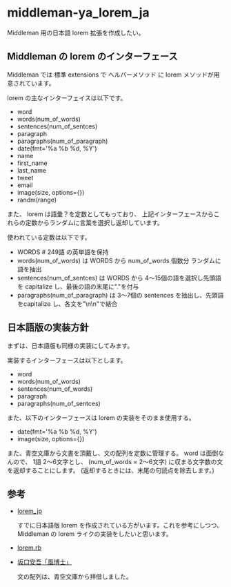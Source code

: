 # middleman-ya_lorem_ja #

Middleman 用の日本語 lorem 拡張を作成したい。

## Middleman の lorem のインターフェース ##

Middleman では 標準 extensions で ヘルパーメソッド に lorem メソッドが用意されています。

lorem の主なインターフェイスは以下です。

- word
- words(num_of_words)
- sentences(num_of_sentces)
- paragraph
- paragraphs(num_of_paragraph)
- date(fmt='%a %b %d, %Y')
- name
- first_name
- last_name
- tweet
- email
- image(size, options={})
- randm(range)


また、 lorem は語彙？を定数としてもっており、
上記インターフェースからこれらの定数からランダムに言葉を選択し返却しています。

使われている定数は以下です。

- WORDS # 249語 の英単語を保持
 - words(num_of_words) は WORDS から num_of_words 個数分 ランダムに語を抽出
 - sentences(num_of_sentces) は WORDS から 4〜15個の語を選択し先頭語を capitalize し、最後の語の末尾に"."を付与
 - paragraphs(num_of_paragraph) は 3〜7個の sentences を抽出し、先頭語をcapitalize し、各文を"\n\n"で結合


## 日本語版の実装方針 ##

まずは、日本語版も同様の実装にしてみます。

実装するインターフェースは以下とします。

- word
- words(num_of_words)
- sentences(num_of_words)
- paragraph
- paragraphs(num_of_sentces)

また、以下のインターフェースは lorem の実装をそのまま使用する。

- date(fmt='%a %b %d, %Y')
- image(size, options={})


また、青空文庫から文書を頂戴し、文の配列を定数に管理する。
word は面倒なんので、
1語 2〜6文字とし、 (num_of_words × 2〜6文字) に収まる文字数の文を返却することにします。
(返却するときには、末尾の句読点を除去します。)

## 参考 ##

* [lorem_jp](https://github.com/dayflower/lorem_jp/ ) 

  すでに日本語版 lorem を作成されている方がいます。これを参考にしつつ、 Middleman の lorem ライクの実装をしたいと思います。
  

* [lorem.rb](https://github.com/middleman/middleman/middleman-core/lib/middleman-more/extensions/lorem.rb )

* [坂口安吾「風博士」](http://www.aozora.gr.jp/cards/001095/card42616.html)

  文の配列は、青空文庫から拝借しました。
  





